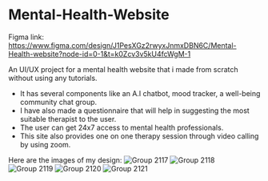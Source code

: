 # Mental-Health-Website

Figma link: https://www.figma.com/design/J1PesXGz2rwyxJnmxDBN6C/Mental-Health-website?node-id=0-1&t=k0Zcv3v5kU4fcWgM-1

An UI/UX project for a mental health website that i made from scratch without using any tutorials.

- It has several components like an A.I chatbot, mood tracker, a well-being community chat group.
- I have also made a questionnaire that will help in suggesting the most suitable therapist to the user.
- The user can get 24x7 access to mental health professionals.
- This site also provides one on one therapy session through video calling by using zoom.


Here are the images of my design:
![Group 2117](https://github.com/srknsam8/Mental-Health-Website/assets/90851413/f62b7a0f-dbe8-41e8-b5eb-d3d537eb1e2b)
![Group 2118](https://github.com/srknsam8/Mental-Health-Website/assets/90851413/60f19daa-8ff2-401a-bd2f-3ac6171983dc)
![Group 2119](https://github.com/srknsam8/Mental-Health-Website/assets/90851413/5ce22176-bf04-46dc-8a9d-02a933390db1)
![Group 2120](https://github.com/srknsam8/Mental-Health-Website/assets/90851413/675f8b4d-b6f9-4c44-b784-d13e7fd76489)
![Group 2121](https://github.com/srknsam8/Mental-Health-Website/assets/90851413/cfec6881-4261-4fda-b572-86ed1da7a135)




